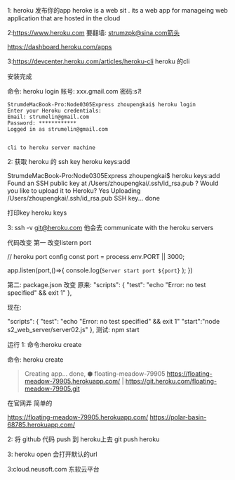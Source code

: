 

1: heroku 发布你的app
heroke is a web sit .
its a web app for manageing web application that are hosted in the cloud

2:https://www.heroku.com
要翻墙:  strumzpk@sina.com箭头

https://dashboard.heroku.com/apps

3:https://devcenter.heroku.com/articles/heroku-cli
heroku 的cli

安装完成

命令: heroku login
    账号: xxx.gmail.com
    密码:s*1*!

    StrumdeMacBook-Pro:Node0305Express zhoupengkai$ heroku login
    Enter your Heroku credentials:
    Email: strumelin@gmail.com
    Password: ************
    Logged in as strumelin@gmail.com


    cli to heroku server machine

2: 获取 heroku 的 ssh key
heroku keys:add

StrumdeMacBook-Pro:Node0305Express zhoupengkai$ heroku keys:add
Found an SSH public key at /Users/zhoupengkai/.ssh/id_rsa.pub
? Would you like to upload it to Heroku? Yes
Uploading /Users/zhoupengkai/.ssh/id_rsa.pub SSH key... done


打印key
heroku keys

3: ssh -v git@heroku.com
他会去 communicate with the heroku servers


代码改变
第一 改变listern port

// heroku port config
const port = process.env.PORT || 3000;

app.listen(port,()=>{
    console.log(`Server start port ${port}` );
})

第二: package.json 改变
原来:
"scripts": {
    "test": "echo \"Error: no test specified\" && exit 1"
  },

现在:

"scripts": {
    "test": "echo \"Error: no test specified\" && exit 1"
     "start":"node s2_web_server/server02.js"
  },
测试:  npm start

运行
1:
命令:heroku create

命令: heroku create
>Creating app... done, ⬢ floating-meadow-79905
>https://floating-meadow-79905.herokuapp.com/ | https://git.heroku.com/floating-meadow-79905.git

在官网弄 简单的

 https://floating-meadow-79905.herokuapp.com/
 https://polar-basin-68785.herokuapp.com/


2: 将 github 代码 push 到 heroku上去
git push heroku

3: heroku open  会打开默认的url






3:cloud.neusoft.com 东软云平台